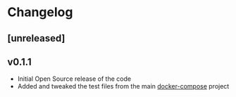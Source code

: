 Changelog
=========

## [unreleased]

## v0.1.1
- Initial Open Source release of the code
- Added and tweaked the test files from the main [docker-compose](https://github.com/docker/compose/tests/fixtures) project